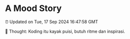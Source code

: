 # A Mood Story

⏰ Updated on Tue, 17 Sep 2024 16:47:58 GMT

💭 Thought: Koding itu kayak puisi, butuh ritme dan inspirasi.

